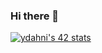 ### Hi there 👋

[![ydahni's 42 stats](https://badge.mediaplus.ma/greenbinary/ydahni)](https://github.com/oakoudad/badge42)
